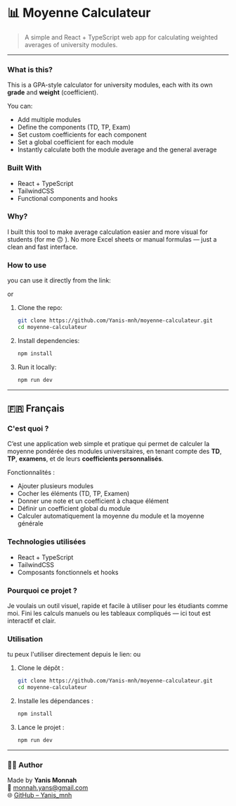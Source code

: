 # 📊 Moyenne Calculateur

> A simple and React + TypeScript web app for calculating weighted averages of university modules.

---

### What is this?

This is a GPA-style calculator for university modules, each with its own **grade** and **weight** (coefficient).

You can:
- Add multiple modules
- Define the components (TD, TP, Exam)
- Set custom coefficients for each component
- Set a global coefficient for each module
- Instantly calculate both the module average and the general average

### Built With

- React + TypeScript
- TailwindCSS
- Functional components and hooks

### Why?

I built this tool to make average calculation easier and more visual for students (for me 🙃​ ). No more Excel sheets or manual formulas — just a clean and fast interface.

### How to use
you can use it directly from the link: 

or 
1. Clone the repo:
   ```bash
   git clone https://github.com/Yanis-mnh/moyenne-calculateur.git
   cd moyenne-calculateur
   ```

2. Install dependencies:
   ```bash
   npm install
   ```

3. Run it locally:
   ```bash
   npm run dev
   ```

---

## 🇫🇷 Français

### C'est quoi ?

C’est une application web simple et pratique qui permet de calculer la moyenne pondérée des modules universitaires, en tenant compte des **TD**, **TP**, **examens**, et de leurs **coefficients personnalisés**.

Fonctionnalités :
- Ajouter plusieurs modules
- Cocher les éléments (TD, TP, Examen)
- Donner une note et un coefficient à chaque élément
- Définir un coefficient global du module
- Calculer automatiquement la moyenne du module et la moyenne générale

### Technologies utilisées

- React + TypeScript
- TailwindCSS
- Composants fonctionnels et hooks

### Pourquoi ce projet ?

Je voulais un outil visuel, rapide et facile à utiliser pour les étudiants comme moi. Fini les calculs manuels ou les tableaux compliqués — ici tout est interactif et clair.

### Utilisation
tu peux l'utiliser directement depuis le lien: 
ou
1. Clone le dépôt :
   ```bash
   git clone https://github.com/Yanis-mnh/moyenne-calculateur.git
   cd moyenne-calculateur
   ```

2. Installe les dépendances :
   ```bash
   npm install
   ```

3. Lance le projet :
   ```bash
   npm run dev
   ```
---

### 👨‍💻 Author

Made by **Yanis Monnah**  
📧 monnah.yans@gmail.com  
🌐 [GitHub – Yanis_mnh](https://github.com/Yanis_mnh)
